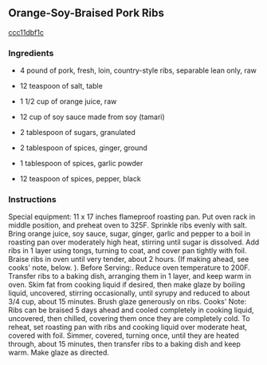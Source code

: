 ## Orange-Soy-Braised Pork Ribs

[ccc11dbf1c](http://www.food.com/recipe/orange-soy-braised-pork-ribs-141334)

### Ingredients

 - 4 pound of pork, fresh, loin, country-style ribs, separable lean only, raw

 - 12 teaspoon of salt, table

 - 1 1/2 cup of orange juice, raw

 - 12 cup of soy sauce made from soy (tamari)

 - 2 tablespoon of sugars, granulated

 - 2 tablespoon of spices, ginger, ground

 - 1 tablespoon of spices, garlic powder

 - 12 teaspoon of spices, pepper, black

### Instructions

Special equipment: 11 x 17 inches flameproof roasting pan. Put oven rack in middle position, and preheat oven to 325F. Sprinkle ribs evenly with salt. Bring orange juice, soy sauce, sugar, ginger, garlic and pepper to a boil in roasting pan over moderately high heat, stirring until sugar is dissolved. Add ribs in 1 layer using tongs, turning to coat, and cover pan tightly with foil. Braise ribs in oven until very tender, about 2 hours. (If making ahead, see cooks' note, below. ). Before Serving:. Reduce oven temperature to 200F. Transfer ribs to a baking dish, arranging them in 1 layer, and keep warm in oven. Skim fat from cooking liquid if desired, then make glaze by boiling liquid, uncovered, stirring occasionally, until syrupy and reduced to about 3/4 cup, about 15 minutes. Brush glaze generously on ribs. Cooks' Note: Ribs can be braised 5 days ahead and cooled completely in cooking liquid, uncovered, then chilled, covering them once they are completely cold. To reheat, set roasting pan with ribs and cooking liquid over moderate heat, covered with foil. Simmer, covered, turning once, until they are heated through, about 15 minutes, then transfer ribs to a baking dish and keep warm. Make glaze as directed.